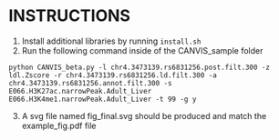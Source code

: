 # INSTRUCTIONS

1. Install additional libraries by running `install.sh`
2. Run the following command inside of the CANVIS_sample folder 
```
python CANVIS_beta.py -l chr4.3473139.rs6831256.post.filt.300 -z ldl.Zscore -r chr4.3473139.rs6831256.ld.filt.300 -a chr4.3473139.rs6831256.annot.filt.300 -s E066.H3K27ac.narrowPeak.Adult_Liver E066.H3K4me1.narrowPeak.Adult_Liver -t 99 -g y
```
3. A svg file named fig_final.svg should be produced and match the example_fig.pdf file
